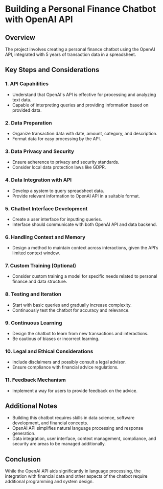 # Building a Personal Finance Chatbot with OpenAI API

## Overview

The project involves creating a personal finance chatbot using the OpenAI API, integrated with 5 years of transaction data in a spreadsheet.

## Key Steps and Considerations

### 1. **API Capabilities**

- Understand that OpenAI's API is effective for processing and analyzing text data.
- Capable of interpreting queries and providing information based on provided data.

### 2. **Data Preparation**

- Organize transaction data with date, amount, category, and description.
- Format data for easy processing by the API.

### 3. **Data Privacy and Security**

- Ensure adherence to privacy and security standards.
- Consider local data protection laws like GDPR.

### 4. **Data Integration with API**

- Develop a system to query spreadsheet data.
- Provide relevant information to OpenAI API in a suitable format.

### 5. **Chatbot Interface Development**

- Create a user interface for inputting queries.
- Interface should communicate with both OpenAI API and data backend.

### 6. **Handling Context and Memory**

- Design a method to maintain context across interactions, given the API’s limited context window.

### 7. **Custom Training (Optional)**

- Consider custom training a model for specific needs related to personal finance and data structure.

### 8. **Testing and Iteration**

- Start with basic queries and gradually increase complexity.
- Continuously test the chatbot for accuracy and relevance.

### 9. **Continuous Learning**

- Design the chatbot to learn from new transactions and interactions.
- Be cautious of biases or incorrect learning.

### 10. **Legal and Ethical Considerations**

- Include disclaimers and possibly consult a legal advisor.
- Ensure compliance with financial advice regulations.

### 11. **Feedback Mechanism**

- Implement a way for users to provide feedback on the advice.

## Additional Notes

- Building this chatbot requires skills in data science, software development, and financial concepts.
- OpenAI API simplifies natural language processing and response generation.
- Data integration, user interface, context management, compliance, and security are areas to be managed additionally.

## Conclusion

While the OpenAI API aids significantly in language processing, the integration with financial data and other aspects of the chatbot require additional programming and system design.
